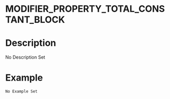 # MODIFIER_PROPERTY_TOTAL_CONSTANT_BLOCK
# Description
No Description Set
# Example
```No Example Set```